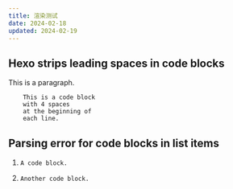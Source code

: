 ```yaml
---
title: 渲染测试
date: 2024-02-18
updated: 2024-02-19
---
```

## Hexo strips leading spaces in code blocks
This is a paragraph.
```
    This is a code block
    with 4 spaces
    at the beginning of
    each line.
```

## Parsing error for code blocks in list items
1.  ```
    A code block.
    ```
2.  ```
    Another code block.
    ```

